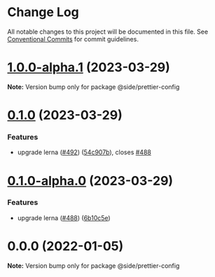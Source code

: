 # Change Log

All notable changes to this project will be documented in this file.
See [Conventional Commits](https://conventionalcommits.org) for commit guidelines.

# [1.0.0-alpha.1](https://github.com/reside-eng/lint-config/compare/@side/prettier-config@0.1.0...@side/prettier-config@1.0.0-alpha.1) (2023-03-29)

**Note:** Version bump only for package @side/prettier-config

# [0.1.0](https://github.com/reside-eng/lint-config/compare/@side/prettier-config@0.0.0...@side/prettier-config@0.1.0) (2023-03-29)

### Features

- upgrade lerna ([#492](https://github.com/reside-eng/lint-config/issues/492)) ([54c907b](https://github.com/reside-eng/lint-config/commit/54c907bc7d6dee491fbac3ecb9769284554785cf)), closes [#488](https://github.com/reside-eng/lint-config/issues/488)

# [0.1.0-alpha.0](https://github.com/reside-eng/lint-config/compare/@side/prettier-config@0.0.0...@side/prettier-config@0.1.0-alpha.0) (2023-03-29)

### Features

- upgrade lerna ([#488](https://github.com/reside-eng/lint-config/issues/488)) ([6b10c5e](https://github.com/reside-eng/lint-config/commit/6b10c5ea54a9e68f7e3b04499a48a85b704a93cc))

# 0.0.0 (2022-01-05)

**Note:** Version bump only for package @side/prettier-config
